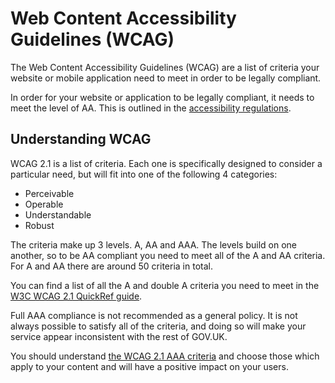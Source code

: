 # Web Content Accessibility Guidelines (WCAG)

The Web Content Accessibility Guidelines (WCAG) are a list of criteria your website or mobile application need to meet in order to be legally compliant.

In order for your website or application to be legally compliant, it needs to meet the level of AA. This is outlined in the [accessibility regulations](/accessibility-law/the-public-sector-bodies-accessibility-regulations-2018). 

## Understanding WCAG

WCAG 2.1 is a list of criteria. Each one is specifically designed to consider a particular need, but will fit into one of the following 4 categories:
- Perceivable
- Operable
- Understandable
- Robust

The criteria make up 3 levels. A, AA and AAA. The levels build on one another, so to be AA compliant you need to meet all of the A and AA criteria. For A and AA there are around 50 criteria in total.

You can find a list of all the A and double A criteria you need to meet in the [W3C WCAG 2.1 QuickRef guide](https://www.w3.org/WAI/WCAG21/quickref/?currentsidebar=%23col_customize&levels=aaa&showtechniques=132).

Full AAA compliance is not recommended as a general policy. It is not always possible to satisfy all of the criteria, and doing so will make your service appear inconsistent with the rest of GOV.UK. 

You should understand [the WCAG 2.1 AAA criteria](http://localhost:3000/best-practice/wcag-aa-and-aaa) and choose those which apply to your content and will have a positive impact on your users.
